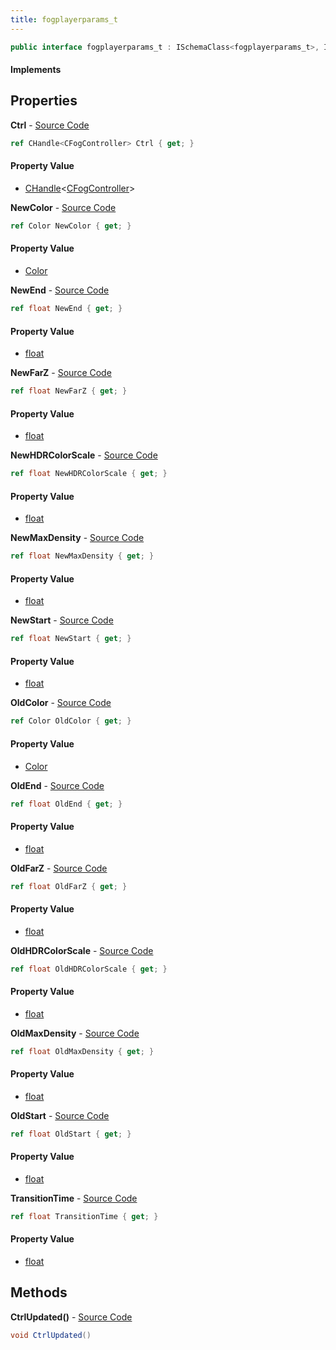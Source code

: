 ```yaml
---
title: fogplayerparams_t
---
```


```csharp
public interface fogplayerparams_t : ISchemaClass<fogplayerparams_t>, ISchemaField, ISchemaClass, INativeHandle
```

#### Implements

## Properties

**Ctrl** - [Source Code](https://github.com/swiftly-solution/swiftlys2/blob/main/managed/src/SwiftlyS2.Generated/Schemas/Interfaces/fogplayerparams_t.cs#L16)

```csharp
ref CHandle<CFogController> Ctrl { get; }
```

#### Property Value

- [CHandle](/docs/api/shared/natives/chandle-1)<[CFogController](/docs/api/shared/schemadefinitions/cfogcontroller)>

**NewColor** - [Source Code](https://github.com/swiftly-solution/swiftlys2/blob/main/managed/src/SwiftlyS2.Generated/Schemas/Interfaces/fogplayerparams_t.cs#L32)

```csharp
ref Color NewColor { get; }
```

#### Property Value

- [Color](/docs/api/shared/natives/color)

**NewEnd** - [Source Code](https://github.com/swiftly-solution/swiftlys2/blob/main/managed/src/SwiftlyS2.Generated/Schemas/Interfaces/fogplayerparams_t.cs#L36)

```csharp
ref float NewEnd { get; }
```

#### Property Value

- [float](https://learn.microsoft.com/dotnet/api/system.single)

**NewFarZ** - [Source Code](https://github.com/swiftly-solution/swiftlys2/blob/main/managed/src/SwiftlyS2.Generated/Schemas/Interfaces/fogplayerparams_t.cs#L42)

```csharp
ref float NewFarZ { get; }
```

#### Property Value

- [float](https://learn.microsoft.com/dotnet/api/system.single)

**NewHDRColorScale** - [Source Code](https://github.com/swiftly-solution/swiftlys2/blob/main/managed/src/SwiftlyS2.Generated/Schemas/Interfaces/fogplayerparams_t.cs#L40)

```csharp
ref float NewHDRColorScale { get; }
```

#### Property Value

- [float](https://learn.microsoft.com/dotnet/api/system.single)

**NewMaxDensity** - [Source Code](https://github.com/swiftly-solution/swiftlys2/blob/main/managed/src/SwiftlyS2.Generated/Schemas/Interfaces/fogplayerparams_t.cs#L38)

```csharp
ref float NewMaxDensity { get; }
```

#### Property Value

- [float](https://learn.microsoft.com/dotnet/api/system.single)

**NewStart** - [Source Code](https://github.com/swiftly-solution/swiftlys2/blob/main/managed/src/SwiftlyS2.Generated/Schemas/Interfaces/fogplayerparams_t.cs#L34)

```csharp
ref float NewStart { get; }
```

#### Property Value

- [float](https://learn.microsoft.com/dotnet/api/system.single)

**OldColor** - [Source Code](https://github.com/swiftly-solution/swiftlys2/blob/main/managed/src/SwiftlyS2.Generated/Schemas/Interfaces/fogplayerparams_t.cs#L20)

```csharp
ref Color OldColor { get; }
```

#### Property Value

- [Color](/docs/api/shared/natives/color)

**OldEnd** - [Source Code](https://github.com/swiftly-solution/swiftlys2/blob/main/managed/src/SwiftlyS2.Generated/Schemas/Interfaces/fogplayerparams_t.cs#L24)

```csharp
ref float OldEnd { get; }
```

#### Property Value

- [float](https://learn.microsoft.com/dotnet/api/system.single)

**OldFarZ** - [Source Code](https://github.com/swiftly-solution/swiftlys2/blob/main/managed/src/SwiftlyS2.Generated/Schemas/Interfaces/fogplayerparams_t.cs#L30)

```csharp
ref float OldFarZ { get; }
```

#### Property Value

- [float](https://learn.microsoft.com/dotnet/api/system.single)

**OldHDRColorScale** - [Source Code](https://github.com/swiftly-solution/swiftlys2/blob/main/managed/src/SwiftlyS2.Generated/Schemas/Interfaces/fogplayerparams_t.cs#L28)

```csharp
ref float OldHDRColorScale { get; }
```

#### Property Value

- [float](https://learn.microsoft.com/dotnet/api/system.single)

**OldMaxDensity** - [Source Code](https://github.com/swiftly-solution/swiftlys2/blob/main/managed/src/SwiftlyS2.Generated/Schemas/Interfaces/fogplayerparams_t.cs#L26)

```csharp
ref float OldMaxDensity { get; }
```

#### Property Value

- [float](https://learn.microsoft.com/dotnet/api/system.single)

**OldStart** - [Source Code](https://github.com/swiftly-solution/swiftlys2/blob/main/managed/src/SwiftlyS2.Generated/Schemas/Interfaces/fogplayerparams_t.cs#L22)

```csharp
ref float OldStart { get; }
```

#### Property Value

- [float](https://learn.microsoft.com/dotnet/api/system.single)

**TransitionTime** - [Source Code](https://github.com/swiftly-solution/swiftlys2/blob/main/managed/src/SwiftlyS2.Generated/Schemas/Interfaces/fogplayerparams_t.cs#L18)

```csharp
ref float TransitionTime { get; }
```

#### Property Value

- [float](https://learn.microsoft.com/dotnet/api/system.single)

## Methods

**CtrlUpdated()** - [Source Code](https://github.com/swiftly-solution/swiftlys2/blob/main/managed/src/SwiftlyS2.Generated/Schemas/Interfaces/fogplayerparams_t.cs#L44)

```csharp
void CtrlUpdated()
```

